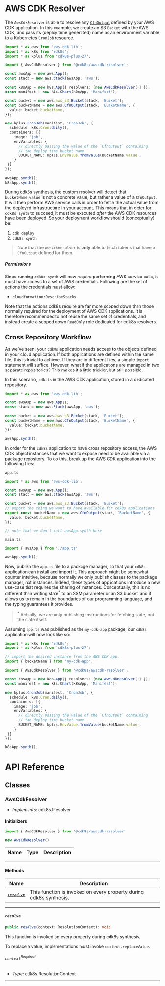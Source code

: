 # AWS CDK Resolver

The `AwsCdkResolver` is able to resolve any [`CfnOutput`](https://docs.aws.amazon.com/cdk/api/v2/docs/aws-cdk-lib.CfnOutput.html)
defined by your AWS CDK application. In this example, we create an S3 `Bucket` with the AWS CDK, and pass its (deploy time generated)
name as an environment variable to a Kubernetes `CronJob` resource.

```ts
import * as aws from 'aws-cdk-lib';
import * as k8s from 'cdk8s';
import * as kplus from 'cdk8s-plus-27';

import { AwsCdkResolver } from '@cdk8s/awscdk-resolver';

const awsApp = new aws.App();
const stack = new aws.Stack(awsApp, 'aws');

const k8sApp = new k8s.App({ resolvers: [new AwsCdkResolver()] });
const manifest = new k8s.Chart(k8sApp, 'Manifest');

const bucket = new aws.aws_s3.Bucket(stack, 'Bucket');
const bucketName = new aws.CfnOutput(stack, 'BucketName', {
  value: bucket.bucketName,
});

new kplus.CronJob(manifest, 'CronJob', {
  schedule: k8s.Cron.daily(),
  containers: [{
    image: 'job',
    envVariables: {
      // directly passing the value of the `CfnOutput` containing
      // the deploy time bucket name
      BUCKET_NAME: kplus.EnvValue.fromValue(bucketName.value),
    }
 }]
});

awsApp.synth();
k8sApp.synth();
```

During cdk8s synthesis, the custom resolver will detect that `bucketName.value` is not a concrete value,
but rather a value of a `CfnOutput`. It will then perform AWS service calls in order to fetch the
actual value from the deployed infrastructure in your account. This means that in order
for `cdk8s synth` to succeed, it must be executed *after* the AWS CDK resources
have been deployed. So your deployment workflow should (conceptually) be:

1. `cdk deploy`
2. `cdk8s synth`

> Note that the `AwsCdkResolver` is **only** able to fetch tokens that have a `CfnOutput` defined for them.

##### Permissions

Since running `cdk8s synth` will now require performing AWS service calls, it must have access
to a set of AWS credentials. Following are the set of actions the credentials must allow:

- `cloudformation:DescribeStacks`

Note that the actions cdk8s require are far more scoped down than those normally required for the
deployment of AWS CDK applications. It is therefore recommended to not reuse the same set of credentials,
and instead create a scoped down `ReadOnly` role dedicated for cdk8s resolvers.

## Cross Repository Workflow

As we've seen, your `cdk8s` application needs access to the objects defined in your cloud application. If both applications
are defined within the same file, this is trivial to achieve. If they are in different files, a simple `import` statement will suffice.
However, what if the applications are managed in two separate repositories? This makes it a little trickier, but still possible.

In this scenario, `cdk.ts` in the AWS CDK application, stored in a dedicated repository.

```ts
import * as aws from 'aws-cdk-lib';

const awsApp = new aws.App();
const stack = new aws.Stack(awsApp, 'aws');

const bucket = new aws.aws_s3.Bucket(stack, 'Bucket');
const bucketName = new aws.CfnOutput(stack, 'BucketName', {
  value: bucket.bucketName,
});

awsApp.synth();
```

In order for the `cdk8s` application to have cross repository access, the AWS CDK object instances that we want to expose need to be available
via a package repository. To do this, break up the AWS CDK application into the following files:

`app.ts`

```ts
import * as aws from 'aws-cdk-lib';

const awsApp = new aws.App();
const stack = new aws.Stack(awsApp, 'aws');

const bucket = new aws.aws_s3.Bucket(stack, 'Bucket');
// export the thing we want to have available for cdk8s applications
export const bucketName = new aws.CfnOutput(stack, 'BucketName', {
  value: bucket.bucketName,
});

// note that we don't call awsApp.synth here
```

`main.ts`

```ts
import { awsApp } from './app.ts'

awsApp.synth();
```

Now, publish the `app.ts` file to a package manager, so that your `cdk8s` application can install and import it.
This approach might be somewhat counter intuitive, because normally we only publish classes to the package manager,
not instances. Indeed, these types of applications introduce a new use-case that requires the sharing of instances.
Conceptually, this is no different than writing state<sup>*</sup> to an SSM parameter or an S3 bucket, and it allows us to remain
in the boundaries of our programming language, and the typing guarantees it provides.

> <sup>*</sup> Actually, we are only publishing instructions for fetching state, not the state itself.

Assuming `app.ts` was published as the `my-cdk-app` package, our `cdk8s` application will now look like so:

```ts
import * as k8s from 'cdk8s';
import * as kplus from 'cdk8s-plus-27';

// import the desired instance from the AWS CDK app.
import { bucketName } from 'my-cdk-app';

import { AwsCdkResolver } from '@cdk8s/awscdk-resolver';

const k8sApp = new k8s.App({ resolvers: [new AwsCdkResolver()] });
const manifest = new k8s.Chart(k8sApp, 'Manifest');

new kplus.CronJob(manifest, 'CronJob', {
  schedule: k8s.Cron.daily(),
  containers: [{
    image: 'job',
    envVariables: {
      // directly passing the value of the `CfnOutput` containing
      // the deploy time bucket name
      BUCKET_NAME: kplus.EnvValue.fromValue(bucketName.value),
    }
 }]
});

k8sApp.synth();
```
# API Reference <a name="API Reference" id="api-reference"></a>



## Classes <a name="Classes" id="Classes"></a>

### AwsCdkResolver <a name="AwsCdkResolver" id="@cdk8s/awscdk-resolver.AwsCdkResolver"></a>

- *Implements:* cdk8s.IResolver

#### Initializers <a name="Initializers" id="@cdk8s/awscdk-resolver.AwsCdkResolver.Initializer"></a>

```typescript
import { AwsCdkResolver } from '@cdk8s/awscdk-resolver'

new AwsCdkResolver()
```

| **Name** | **Type** | **Description** |
| --- | --- | --- |

---

#### Methods <a name="Methods" id="Methods"></a>

| **Name** | **Description** |
| --- | --- |
| <code><a href="#@cdk8s/awscdk-resolver.AwsCdkResolver.resolve">resolve</a></code> | This function is invoked on every property during cdk8s synthesis. |

---

##### `resolve` <a name="resolve" id="@cdk8s/awscdk-resolver.AwsCdkResolver.resolve"></a>

```typescript
public resolve(context: ResolutionContext): void
```

This function is invoked on every property during cdk8s synthesis.

To replace a value, implementations must invoke `context.replaceValue`.

###### `context`<sup>Required</sup> <a name="context" id="@cdk8s/awscdk-resolver.AwsCdkResolver.resolve.parameter.context"></a>

- *Type:* cdk8s.ResolutionContext

---






